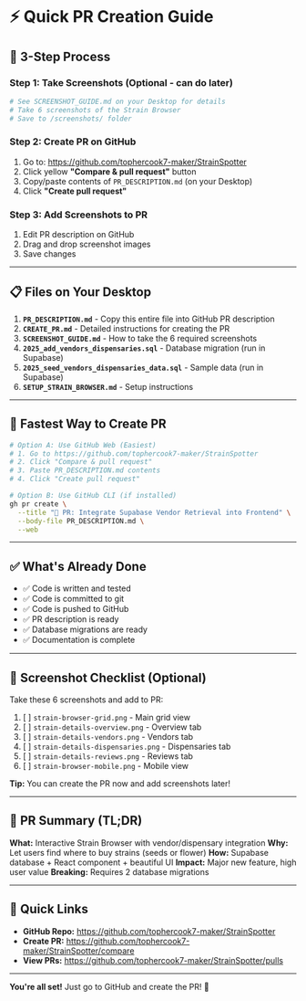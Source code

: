 # ⚡ Quick PR Creation Guide

## 🎯 3-Step Process

### Step 1: Take Screenshots (Optional - can do later)
```bash
# See SCREENSHOT_GUIDE.md on your Desktop for details
# Take 6 screenshots of the Strain Browser
# Save to /screenshots/ folder
```

### Step 2: Create PR on GitHub
1. Go to: https://github.com/tophercook7-maker/StrainSpotter
2. Click yellow **"Compare & pull request"** button
3. Copy/paste contents of `PR_DESCRIPTION.md` (on your Desktop)
4. Click **"Create pull request"**

### Step 3: Add Screenshots to PR
1. Edit PR description on GitHub
2. Drag and drop screenshot images
3. Save changes

---

## 📋 Files on Your Desktop

1. **`PR_DESCRIPTION.md`** - Copy this entire file into GitHub PR description
2. **`CREATE_PR.md`** - Detailed instructions for creating the PR
3. **`SCREENSHOT_GUIDE.md`** - How to take the 6 required screenshots
4. **`2025_add_vendors_dispensaries.sql`** - Database migration (run in Supabase)
5. **`2025_seed_vendors_dispensaries_data.sql`** - Sample data (run in Supabase)
6. **`SETUP_STRAIN_BROWSER.md`** - Setup instructions

---

## 🚀 Fastest Way to Create PR

```bash
# Option A: Use GitHub Web (Easiest)
# 1. Go to https://github.com/tophercook7-maker/StrainSpotter
# 2. Click "Compare & pull request"
# 3. Paste PR_DESCRIPTION.md contents
# 4. Click "Create pull request"

# Option B: Use GitHub CLI (if installed)
gh pr create \
  --title "🧩 PR: Integrate Supabase Vendor Retrieval into Frontend" \
  --body-file PR_DESCRIPTION.md \
  --web
```

---

## ✅ What's Already Done

- ✅ Code is written and tested
- ✅ Code is committed to git
- ✅ Code is pushed to GitHub
- ✅ PR description is ready
- ✅ Database migrations are ready
- ✅ Documentation is complete

---

## 📸 Screenshot Checklist (Optional)

Take these 6 screenshots and add to PR:

1. [ ] `strain-browser-grid.png` - Main grid view
2. [ ] `strain-details-overview.png` - Overview tab
3. [ ] `strain-details-vendors.png` - Vendors tab
4. [ ] `strain-details-dispensaries.png` - Dispensaries tab
5. [ ] `strain-details-reviews.png` - Reviews tab
6. [ ] `strain-browser-mobile.png` - Mobile view

**Tip:** You can create the PR now and add screenshots later!

---

## 🎨 PR Summary (TL;DR)

**What:** Interactive Strain Browser with vendor/dispensary integration
**Why:** Let users find where to buy strains (seeds or flower)
**How:** Supabase database + React component + beautiful UI
**Impact:** Major new feature, high user value
**Breaking:** Requires 2 database migrations

---

## 🔗 Quick Links

- **GitHub Repo:** https://github.com/tophercook7-maker/StrainSpotter
- **Create PR:** https://github.com/tophercook7-maker/StrainSpotter/compare
- **View PRs:** https://github.com/tophercook7-maker/StrainSpotter/pulls

---

**You're all set!** Just go to GitHub and create the PR! 🎉

